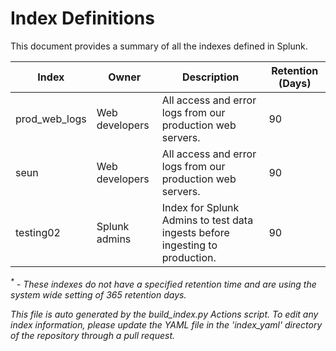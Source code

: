 # Index Definitions

This document provides a summary of all the indexes defined in Splunk.

|Index|Owner|Description|Retention (Days)|
|-|-|-|-|
|prod_web_logs|Web developers|All access and error logs from our production web servers.|90|
|seun|Web developers|All access and error logs from our production web servers.|90|
|testing02|Splunk admins|Index for Splunk Admins to test data ingests before ingesting to production.|90|

_<sup>*</sup> - These indexes do not have a specified retention time and are using the system wide setting of 365 retention days._

*This file is auto generated by the build_index.py Actions script. To edit any index information, please update the YAML file in the 'index_yaml' directory of the repository through a pull request.*
